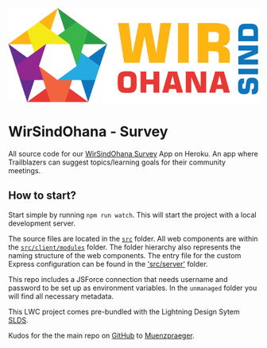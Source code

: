 ![WirSindOhana](/src/client/resources/wirsindohana.png?raw=true "WirSindOhana")

# WirSindOhana - Survey

All source code for our [WirSindOhana Survey](https://wirsindohana.herokuapp.com) App on Heroku. An app where Trailblazers can suggest topics/learning goals for their community meetings. 

## How to start?

Start simple by running `npm run watch`. This will start the project with a local development server.

The source files are located in the [`src`](./src) folder. All web components are within the [`src/client/modules`](./src/modules) folder. The folder hierarchy also represents the naming structure of the web components. The entry file for the custom Express configuration can be found in the ['src/server'](./src/server) folder.

This repo includes a JSForce connection that needs username and password to be set up as environment variables. In the `unmanaged` folder you will find all necessary metadata.

This LWC project comes pre-bundled with the Lightning Design Sytem [SLDS](https://www.lightningdesignsystem.com/).

Kudos for the the main repo on [GitHub](https://github.com/muenzpraeger/create-lwc-app) to [Muenzpraeger](https://github.com/muenzpraeger/create).
